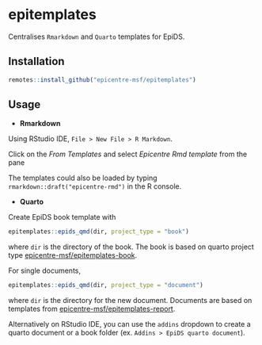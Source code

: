 # epitemplates

Centralises `Rmarkdown` and `Quarto` templates for EpiDS.
 
## Installation 

```r
remotes::install_github("epicentre-msf/epitemplates")
```

## Usage

- **Rmarkdown**

Using RStudio IDE, `File > New File > R Markdown`. 

Click on the *From Templates* and select _Epicentre Rmd template_ from the pane

The templates could also be loaded by typing `rmarkdown::draft("epicentre-rmd")`
in the R console.

- **Quarto**

Create EpiDS book template with 

```r
epitemplates::epids_qmd(dir, project_type = "book")
```
where `dir` is the directory of the book. 
The book is based on quarto project
type [epicentre-msf/epitemplates-book](https://github.com/epicentre-msf/epitemplates-book).

For single documents, 

```r
epitemplates::epids_qmd(dir, project_type = "document")
```
where `dir` is the directory for the new document. Documents are based on templates from [epicentre-msf/epitemplates-report](https://github.com/epicentre-msf/epitemplates-report).

Alternatively on RStudio IDE, you can use the `addins` dropdown to create
a quarto document or a book folder (ex. `Addins > EpiDS quarto document`).





